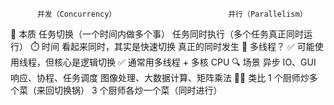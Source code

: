           并发（Concurrency）	                      并行（Parallelism）
📌 本质	  任务切换（一个时间内做多个事）	            任务同时执行（多个任务真正同时运行）
⏱️ 时间	  看起来同时，其实是快速切换	                真正的同时发生
🧵 多线程？	✅ 可能使用线程，但核心是逻辑切换	       ✅ 通常用多线程 + 多核 CPU
🔍 场景	    异步 IO、GUI 响应、协程、任务调度	         图像处理、大数据计算、矩阵乘法
🧑‍💻 类比	   1 个厨师炒多个菜（来回切换锅）	             3 个厨师各炒一个菜（同时进行）